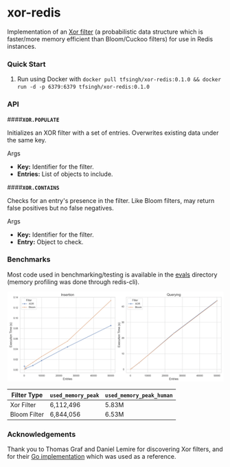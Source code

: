 # xor-redis

Implementation of an [Xor filter](https://arxiv.org/pdf/1912.08258.pdf) (a probabilistic data structure which is faster/more memory efficient than Bloom/Cuckoo filters) for use in Redis instances.

### Quick Start

1. Run using Docker with `docker pull tfsingh/xor-redis:0.1.0 && docker run -d -p 6379:6379 tfsingh/xor-redis:0.1.0`

### API

####**`XOR.POPULATE`**

Initializes an XOR filter with a set of entries. Overwrites existing data under the same key.

Args

- **Key:** Identifier for the filter.
- **Entries:** List of objects to include.

####**`XOR.CONTAINS`**

Checks for an entry's presence in the filter. Like Bloom filters, may return false positives but no false negatives.

Args

- **Key:** Identifier for the filter.
- **Entry:** Object to check.

### Benchmarks

Most code used in benchmarking/testing is available in the [evals](https://github.com/tfsingh/xor-redis/tree/main/evals) directory (memory profiling was done through redis-cli).

![benchmarks](evals/bench.png)

| Filter Type  | `used_memory_peak` | `used_memory_peak_human` |
| ------------ | ------------------ | ------------------------ |
| Xor Filter   | 6,112,496          | 5.83M                    |
| Bloom Filter | 6,844,056          | 6.53M                    |

### Acknowledgements

Thank you to Thomas Graf and Daniel Lemire for discovering Xor filters, and for their [Go implementation](https://github.com/FastFilter/xorfilter/blob/master/xorfilter.go) which was used as a reference.
